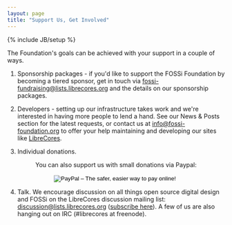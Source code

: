 ```yaml
---
layout: page
title: "Support Us, Get Involved"
---
```

{% include JB/setup %}

The Foundation's goals can be achieved with your support in a couple of ways.

1. Sponsorship packages - if you'd like to support the FOSSi Foundation by becoming a tiered sponsor, get in touch via <a href="mailto:fossi-fundraising@lists.librecores.org?subject=FOSSi sponsorship enquiry">fossi-fundraising@lists.librecores.org</a> and the details on our sponsorship packages.

2. Developers - setting up our infrastructure takes work and we're interested in having more people to lend a hand. See our News &amp; Posts section for the latest requests, or contact us at  <a
href="mailto:info@fossi-foundation.org">info@fossi-foundation.org</a> to offer your help maintaining and developing our sites like <a href="https://librecores.org">LibreCores</a>.

3. Individual donations.

<center>
<form action="https://www.paypal.com/cgi-bin/webscr" method="post"
target="_top">
<p>You can also support us with small donations via Paypal:</p>
<input type="hidden" name="cmd" value="_s-xclick">
<input type="hidden" name="hosted_button_id" value="QHKDZY6XM44YN">
<input type="image"
src="https://www.paypalobjects.com/en_US/GB/i/btn/btn_donateCC_LG.gif"
border="0" name="submit" alt="PayPal – The safer, easier way to pay
online!">
<img alt="" border="0"
src="https://www.paypalobjects.com/en_GB/i/scr/pixel.gif" width="1"
height="1">
</form>
</center>

4. Talk. We encourage discussion on all things open source digital design and FOSSi on the LibreCores discussion mailing list: <a
href="mailto:discussion@lists.librecores.org">discussion@lists.librecores.org</a>
(<a href="https://lists.librecores.org/listinfo/discussion">subscribe
here</a>). A few of us are also hanging out on IRC (#librecores at
freenode).

